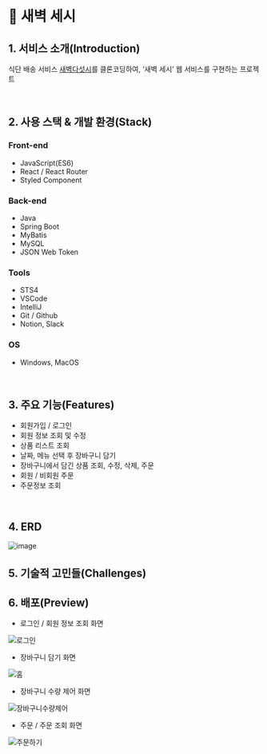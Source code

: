# 🚚 새벽 세시

## 1. 서비스 소개(Introduction)

식단 배송 서비스 [새벽다섯시](https://www.5am.co.kr/shop/calendar_shop.php)를 클론코딩하여, ‘새벽 세시’ 웹 서비스를 구현하는 프로젝트

<br>

## 2. 사용 스택 & 개발 환경(Stack)

### Front-end

- JavaScript(ES6)
- React / React Router
- Styled Component

### Back-end

- Java
- Spring Boot
- MyBatis
- MySQL
- JSON Web Token

### Tools

- STS4
- VSCode
- IntelliJ
- Git / Github
- Notion, Slack

### OS

- Windows, MacOS

<br>

## 3. 주요 기능(Features)

- 회원가입 / 로그인
- 회원 정보 조회 및 수정
- 상품 리스트 조회
- 날짜, 메뉴 선택 후 장바구니 담기
- 장바구니에서 담긴 상품 조회, 수정, 삭제, 주문
- 회원 / 비회원 주문
- 주문정보 조회

<br>

## 4. ERD

![image](https://user-images.githubusercontent.com/62868465/156756218-d4347393-d418-4376-baa3-3a97806527f8.png)

## 5. 기술적 고민들(Challenges)

## 6. 배포(Preview)

- 로그인 / 회원 정보 조회 화면

![로그인](https://user-images.githubusercontent.com/62868465/155939825-a9abd239-7038-423e-82f5-369accd2e71e.gif)

- 장바구니 담기 화면

![홈](https://user-images.githubusercontent.com/62868465/155941663-26e9f17d-e69b-45d7-aed2-35234b30a623.gif)

- 장바구니 수량 제어 화면

![장바구니수량제어](https://user-images.githubusercontent.com/62868465/155940114-31d91c72-f553-423d-8103-0d7c24b1a249.gif)

- 주문 / 주문 조회 화면

![주문하기](https://user-images.githubusercontent.com/62868465/155940019-f9f03fb9-73af-447a-b825-1ed81c8bfe58.gif)
